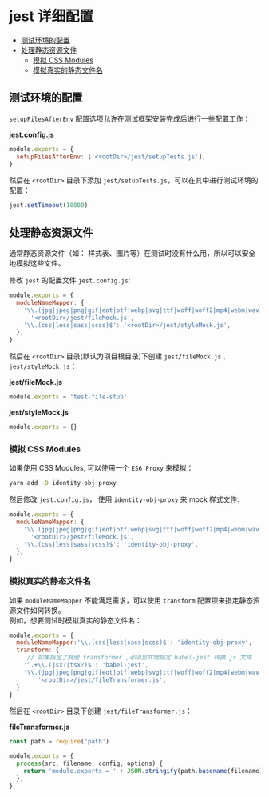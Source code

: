 # jest 详细配置

- [测试环境的配置](#%e6%b5%8b%e8%af%95%e7%8e%af%e5%a2%83%e7%9a%84%e9%85%8d%e7%bd%ae)
- [处理静态资源文件](#%e5%a4%84%e7%90%86%e9%9d%99%e6%80%81%e8%b5%84%e6%ba%90%e6%96%87%e4%bb%b6)
  - [模拟 CSS Modules](#%e6%a8%a1%e6%8b%9f-css-modules)
  - [模拟真实的静态文件名](#%e6%a8%a1%e6%8b%9f%e7%9c%9f%e5%ae%9e%e7%9a%84%e9%9d%99%e6%80%81%e6%96%87%e4%bb%b6%e5%90%8d)

## 测试环境的配置

`setupFilesAfterEnv` 配置选项允许在测试框架安装完成后进行一些配置工作：

**jest.config.js**

```js
module.exports = {
  setupFilesAfterEnv: ['<rootDir>/jest/setupTests.js'],
}
```

然后在 `<rootDir>` 目录下添加 `jest/setupTests.js`，可以在其中进行测试环境的配置：

```js
jest.setTimeout(10000)
```

## 处理静态资源文件

通常静态资源文件（如： 样式表、图片等）在测试时没有什么用，所以可以安全地模拟这些文件。

修改 `jest` 的配置文件 `jest.config.js`:

```js
module.exports = {
  moduleNameMapper: {
    '\\.(jpg|jpeg|png|gif|eot|otf|webp|svg|ttf|woff|woff2|mp4|webm|wav|mp3|m4a|aac|oga)$':
      '<rootDir>/jest/fileMock.js',
    '\\.(css|less|sass|scss)$': '<rootDir>/jest/styleMock.js',
  },
}
```

然后在 `<rootDir>` 目录(默认为项目根目录)下创建 `jest/fileMock.js` , `jest/styleMock.js`：

**jest/fileMock.js**

```js
module.exports = 'test-file-stub'
```

**jest/styleMock.js**

```js
module.exports = {}
```

### 模拟 CSS Modules

如果使用 CSS Modules, 可以使用一个 `ES6 Proxy` 来模拟：

```sh
yarn add -D identity-obj-proxy
```

然后修改 `jest.config.js`， 使用 `identity-obj-proxy` 来 mock 样式文件:

```js
module.exports = {
  moduleNameMapper: {
    '\\.(jpg|jpeg|png|gif|eot|otf|webp|svg|ttf|woff|woff2|mp4|webm|wav|mp3|m4a|aac|oga)$':
      '<rootDir>/jest/fileMock.js',
    '\\.(css|less|sass|scss)$': 'identity-obj-proxy',
  },
}
```

### 模拟真实的静态文件名

如果 `moduleNameMapper` 不能满足需求，可以使用 `transform` 配置项来指定静态资源文件如何转换。  
例如，想要测试时模拟真实的静态文件名：

```js
module.exports = {
  moduleNameMapper:'\\.(css|less|sass|scss)$': 'identity-obj-proxy',
  transform: {
     // 如果指定了其他 transformer ,必须显式地指定 babel-jest 转换 js 文件
    '^.+\\.(jsx?|tsx?)$': 'babel-jest',
    '\\.(jpg|jpeg|png|gif|eot|otf|webp|svg|ttf|woff|woff2|mp4|webm|wav|mp3|m4a|aac|oga)$':
        '<rootDir>/jest/fileTransformer.js',
  }
}
```

然后在 `<rootDir>` 目录下创建 `jest/fileTransformer.js`：

**fileTransformer.js**

```js
const path = require('path')

module.exports = {
  process(src, filename, config, options) {
    return 'module.exports = ' + JSON.stringify(path.basename(filename))
  },
}
```
